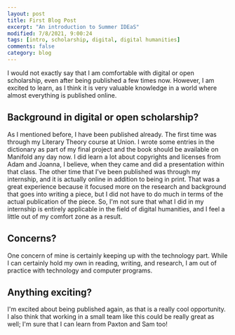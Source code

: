```yaml
---
layout: post
title: First Blog Post
excerpt: "An introduction to Summer IDEaS"
modified: 7/8/2021, 9:00:24
tags: [intro, scholarship, digital, digital humanities]
comments: false
category: blog
---
```


I would not exactly say that I am comfortable with digital or open scholarship, even after being published a few times now. However, I am excited to learn, as I think it is very valuable knowledge in a world where almost everything is published online. 

## Background in digital or open scholarship?
As I mentioned before, I have been published already. The first time was through my Literary Theory course at Union. I wrote some entries in the dictionary as part of my final project and the book should be available on Manifold any day now. I did learn a lot about copyrights and licenses from Adam and Joanna, I believe, when they came and did a presentation within that class. The other time that I've been published was through my internship, and it is actually online in addition to being in print. That was a great experience because it focused more on the research and background that goes into writing a piece, but I did not have to do much in terms of the actual publication of the piece. So, I'm not sure that what I did in my internship is entirely applicable in the field of digital humanities, and I feel a little out of my comfort zone as a result. 

## Concerns? 
One concern of mine is certainly keeping up with the technology part. While I can certainly hold my own in reading, writing, and research, I am out of practice with technology and computer programs. 

## Anything exciting? 
I'm excited about being published again, as that is a really cool opportunity. I also think that working in a small team like this could be really great as well; I'm sure that I can learn from Paxton and Sam too!
